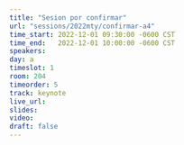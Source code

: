 ```yaml
---
title: "Sesion por confirmar"
url: "sessions/2022mty/confirmar-a4"
time_start: 2022-12-01 09:30:00 -0600 CST
time_end:   2022-12-01 10:00:00 -0600 CST
speakers:
day: a
timeslot: 1
room: 204
timeorder: 5
track: keynote
live_url: 
slides: 
video: 
draft: false
---
```


